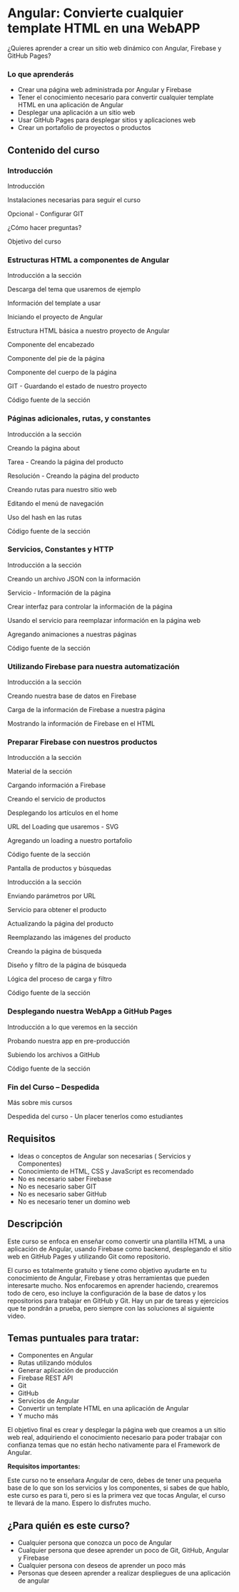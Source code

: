 # Angular: Convierte cualquier template HTML en una WebAPP

¿Quieres aprender a crear un sitio web dinámico con Angular, Firebase y GitHub Pages?

### Lo que aprenderás

*	Crear una página web administrada por Angular y Firebase
*	Tener el conocimiento necesario para convertir cualquier template HTML en una aplicación de Angular
*	Desplegar una aplicación a un sitio web
*	Usar GitHub Pages para desplegar sitios y aplicaciones web
*	Crear un portafolio de proyectos o productos

## Contenido del curso

### Introducción

Introducción

Instalaciones necesarias para seguir el curso

Opcional - Configurar GIT

¿Cómo hacer preguntas?

Objetivo del curso

### Estructuras HTML a componentes de Angular

Introducción a la sección

Descarga del tema que usaremos de ejemplo

Información del template a usar

Iniciando el proyecto de Angular

Estructura HTML básica a nuestro proyecto de Angular

Componente del encabezado

Componente del pie de la página

Componente del cuerpo de la página

GIT - Guardando el estado de nuestro proyecto

Código fuente de la sección

### Páginas adicionales, rutas, y constantes

Introducción a la sección

Creando la página about

Tarea - Creando la página del producto

Resolución - Creando la página del producto

Creando rutas para nuestro sitio web

Editando el menú de navegación

Uso del hash en las rutas

Código fuente de la sección

### Servicios, Constantes y HTTP

Introducción a la sección

Creando un archivo JSON con la información

Servicio - Información de la página

Crear interfaz para controlar la información de la página

Usando el servicio para reemplazar información en la página web

Agregando animaciones a nuestras páginas

Código fuente de la sección

### Utilizando Firebase para nuestra automatización

Introducción a la sección

Creando nuestra base de datos en Firebase

Carga de la información de Firebase a nuestra página

Mostrando la información de Firebase en el HTML

### Preparar Firebase con nuestros productos

Introducción a la sección

Material de la sección

Cargando información a Firebase

Creando el servicio de productos

Desplegando los artículos en el home

URL del Loading que usaremos - SVG

Agregando un loading a nuestro portafolio

Código fuente de la sección

Pantalla de productos y búsquedas

Introducción a la sección

Enviando parámetros por URL

Servicio para obtener el producto

Actualizando la página del producto

Reemplazando las imágenes del producto

Creando la página de búsqueda

Diseño y filtro de la página de búsqueda

Lógica del proceso de carga y filtro

Código fuente de la sección

### Desplegando nuestra WebApp a GitHub Pages

Introducción a lo que veremos en la sección

Probando nuestra app en pre-producción

Subiendo los archivos a GitHub

Código fuente de la sección

### Fin del Curso – Despedida

Más sobre mis cursos

Despedida del curso - Un placer tenerlos como estudiantes

## Requisitos
*	Ideas o conceptos de Angular son necesarias ( Servicios y Componentes)
*	Conocimiento de HTML, CSS y JavaScript es recomendado
*	No es necesario saber Firebase
*	No es necesario saber GIT
*	No es necesario saber GitHub
*	No es necesario tener un domino web

## Descripción

Este curso se enfoca en enseñar como convertir una plantilla HTML a una aplicación de Angular, usando Firebase como backend, desplegando el sitio web en GitHub Pages y utilizando Git como repositorio.

El curso es totalmente gratuito y tiene como objetivo ayudarte en tu conocimiento de Angular, Firebase y otras herramientas que pueden interesarte mucho. Nos enfocaremos en aprender haciendo, crearemos todo de cero, eso incluye la configuración de la base de datos y los repositorios para trabajar en GitHub y Git. Hay un par de tareas y ejercicios que te pondrán a prueba, pero siempre con las soluciones al siguiente video.

## Temas puntuales para tratar:
*	Componentes en Angular
*	Rutas utilizando módulos
*	Generar aplicación de producción
*	Firebase REST API
*	Git
*	GitHub
*	Servicios de Angular
*	Convertir un template HTML en una aplicación de Angular
*	Y mucho más

El objetivo final es crear y desplegar la página web que creamos a un sitio web real, adquiriendo el conocimiento necesario para poder trabajar con confianza temas que no están hecho nativamente para el Framework de Angular.
 
**Requisitos importantes:**

Este curso no te enseñara Angular de cero, debes de tener una pequeña base de lo que son los servicios y los componentes, si sabes de que hablo, este curso es para ti, pero si es la primera vez que tocas Angular, el curso te llevará de la mano.
Espero lo disfrutes mucho.

## ¿Para quién es este curso?

* Cualquier persona que conozca un poco de Angular
* Cualquier persona que desee aprender un poco de Git, GitHub, Angular y Firebase
* Cualquier persona con deseos de aprender un poco más
* Personas que deseen aprender a realizar despliegues de una aplicación de angular
